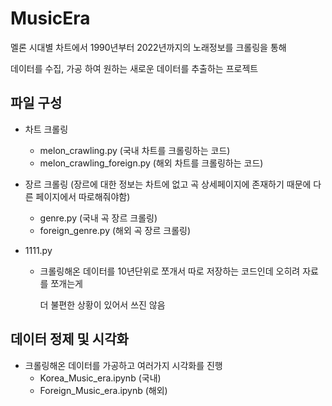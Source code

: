 # MusicEra

멜론 시대별 차트에서 1990년부터 2022년까지의 노래정보를 크롤링을 통해

데이터를 수집, 가공 하여 원하는 새로운 데이터를 추출하는 프로젝트

## 파일 구성

- 차트 크롤링
  - melon_crawling.py (국내 차트를 크롤링하는 코드)
  - melon_crawling_foreign.py (해외 차트를 크롤링하는 코드)
  

- 장르 크롤링 (장르에 대한 정보는 차트에 없고 곡 상세페이지에 존재하기 때문에 다른 페이지에서 따로해줘야함)
  - genre.py (국내 곡 장르 크롤링)
  - foreign_genre.py (해외 곡 장르 크롤링)
    

- 1111.py
  - 크롤링해온 데이터를 10년단위로 쪼개서 따로 저장하는 코드인데 오히려 자료를 쪼개는게

    더 불편한 상황이 있어서 쓰진 않음
  

## 데이터 정제 및 시각화

- 크롤링해온 데이터를 가공하고 여러가지 시각화를 진행
    - Korea_Music_era.ipynb (국내)
    - Foreign_Music_era.ipynb (해외)
 



